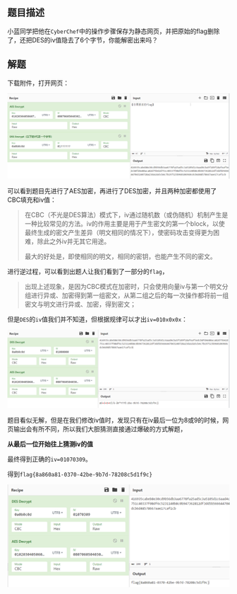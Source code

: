 ## 题目描述

小蓝同学把他在`CyberChef`中的操作步骤保存为静态网页，并把原始的flag删除了，还把DES的iv值隐去了6个字节，你能解密出来吗？

## 解题

下载附件，打开网页：

![image-20240225161019255](assets/CyberChef2/img/image-20240225161019255.png)

可以看到题目先进行了AES加密，再进行了DES加密，并且两种加密都使用了CBC填充和iv值：

> 在CBC（不光是DES算法）模式下，iv通过随机数（或伪随机）机制产生是一种比较常见的方法。iv的作用主要是用于产生密文的第一个block，以使最终生成的密文产生差异（明文相同的情况下），使密码攻击变得更为困难，除此之外iv并无其它用途。
>
> 最大的好处是，即使相同的明文，相同的密钥，也能产生不同的密文。



进行逆过程，可以看到出题人让我们看到了一部分的`flag`，

> 出现上述现象，是因为CBC模式在加密时，只会使用向量iv与第一个明文分组进行异或、加密得到第一组密文，从第二组之后的每一次操作都将前一组密文与明文进行异或、加密，得到密文；

但是`DES`的`iv`值我们并不知道，但根据规律可以才出`iv=010x0x0x`：

![image-20240225164256535](assets/CyberChef2/img/image-20240225164256535.png)

题目看似无解，但是在我们修改iv值时，发现只有在iv最后一位为8或9的时候，网页输出会有所不同，所以我们大胆猜测直接通过爆破的方式解题，

**从最后一位开始往上猜测iv的值**

最终得到正确的`iv=01070309`。

得到`flag{8a860a81-0370-42be-9b7d-78208c5d1f9c}`

![image-20240225170210441](assets/CyberChef2/img/image-20240225170210441.png)